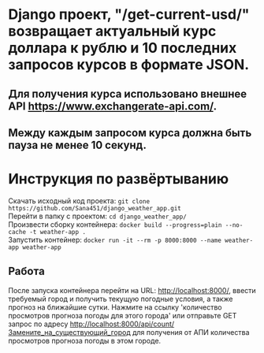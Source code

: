 # Django проект, "/get-current-usd/" возвращает актуальный курс доллара к рублю и 10 последних запросов курсов в формате JSON. 

## Для получения курса использовано внешнее API https://www.exchangerate-api.com/.
## Между каждым запросом курса должна быть пауза не менее 10 секунд.


# Инструкция по развёртыванию
Скачать исходный код проекта: `git clone https://github.com/Sana451/django_weather_app.git`    
Перейти в папку с проектом: `cd django_weather_app/`    
Произвести сборку контейнера: `docker build --progress=plain --no-cache -t weather-app .`    
Запустить контейнер: `docker run -it --rm -p 8000:8000 --name weather-app weather-app`    

## Работа
После запуска контейнера перейти на URL: [http://localhost:8000/](http://localhost:8000/),
ввести требуемый город и получить текущую погодные условия, а также прогноз на ближайшие сутки.
Нажмите на ссылку 'количество просмотров прогноза погоды для этого города' или отправьте GET запрос
по адресу [http://localhost:8000/api/count/Замените_на_существующий_город](http://localhost:8000/api/count/Замените_на_существующий_город)
для получения от АПИ количества просмотров прогноза погоды в этом городе.